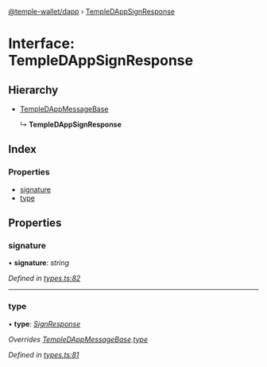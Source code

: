 [@temple-wallet/dapp](../README.md) › [TempleDAppSignResponse](templedappsignresponse.md)

# Interface: TempleDAppSignResponse

## Hierarchy

* [TempleDAppMessageBase](templedappmessagebase.md)

  ↳ **TempleDAppSignResponse**

## Index

### Properties

* [signature](templedappsignresponse.md#signature)
* [type](templedappsignresponse.md#type)

## Properties

###  signature

• **signature**: *string*

*Defined in [types.ts:82](https://github.com/madfish-solutions/thanoswallet-dapp/blob/442d5c3/src/types.ts#L82)*

___

###  type

• **type**: *[SignResponse](../enums/templedappmessagetype.md#signresponse)*

*Overrides [TempleDAppMessageBase](templedappmessagebase.md).[type](templedappmessagebase.md#type)*

*Defined in [types.ts:81](https://github.com/madfish-solutions/thanoswallet-dapp/blob/442d5c3/src/types.ts#L81)*
